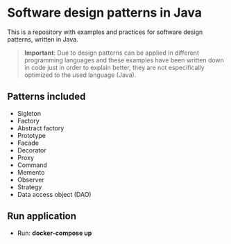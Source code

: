 # Software design patterns in Java
This is a repository with examples and practices for software design patterns, written in Java.
> **Important**: Due to design patterns can be applied in different programming languages and these examples have been written down in code just in order to explain better, they are not especifically optimized to the used language (Java).
## Patterns included
- Sigleton
- Factory
- Abstract factory
- Prototype
- Facade
- Decorator
- Proxy
- Command
- Memento
- Observer
- Strategy
- Data access object (DAO)
## Run application
- Run: **docker-compose up**